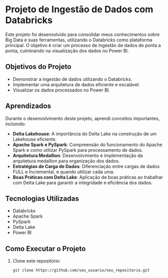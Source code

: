 # Projeto de Ingestão de Dados com Databricks

Este projeto foi desenvolvido para consolidar meus conhecimentos sobre Big Data e suas ferramentas, utilizando o Databricks como plataforma principal. O objetivo é criar um processo de ingestão de dados de ponta a ponta, culminando na visualização dos dados no Power BI.

## Objetivos do Projeto

- Demonstrar a ingestão de dados utilizando o Databricks.
- Implementar uma arquitetura de dados eficiente e escalável.
- Visualizar os dados processados no Power BI.

## Aprendizados

Durante o desenvolvimento deste projeto, aprendi conceitos importantes, incluindo:

- **Delta Lakehouse**: A importância do Delta Lake na construção de um Lakehouse eficiente.
- **Apache Spark e PySpark**: Compreensão do funcionamento do Apache Spark e como utilizar PySpark para processamento de dados.
- **Arquitetura Medallion**: Desenvolvimento e implementação da arquitetura medallion para organização dos dados.
- **Estratégias de Carga de Dados**: Diferenciação entre cargas de dados FULL e Incremental, e quando utilizar cada uma.
- **Boas Práticas com Delta Lake**: Aplicação de boas práticas ao trabalhar com Delta Lake para garantir a integridade e eficiência dos dados.

## Tecnologias Utilizadas

- Databricks
- Apache Spark
- PySpark
- Delta Lake
- Power BI

## Como Executar o Projeto

1. Clone este repositório:
   ```bash
   git clone https://github.com/seu_usuario/seu_repositorio.git
